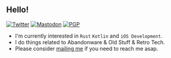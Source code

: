 

<!--
**skadomsky/skadomsky** is a ✨ _special_ ✨ repository because its `README.md` (this file) appears on your GitHub profile.

Here are some ideas to get you started:

- 🔭 I’m currently working on ...
- 🌱 I’m currently learning ...
- 👯 I’m looking to collaborate on ...
- 🤔 I’m looking for help with ...
- 💬 Ask me about ...
- 📫 How to reach me: ...
- 😄 Pronouns: ...
- ⚡ Fun fact: ...
-->
## Hello!
[![Twitter](https://img.shields.io/static/v1?label=Twitter&message=@hsiang_latt&color=1DA1F2)](https://twitter.com/hsiang_latt)
[![Mastodon](https://img.shields.io/badge/Mastodon-%40skadomsky@mastodon.world-blueviolet)](https://mastodon.world/@skadomsky)
[![PGP](https://img.shields.io/badge/PGP-public_keys-grey)](https://skadomsky.com/about/2603F9E48101C8F3DD36CDA9D9CE05A053343EE3.asc)
<!--
[self langSpoken: [[NSArray alloc] initWithObjects: @"zh", @"en", @"ru"];
[self usedLanguages: [NSDictionary dictionaryWithObjectsandKeys: @"Objective-C",
@"Skilled",@"C/C++", @"Won't practice",@"Rust", @"Newbie"]];
self.sayHello();
```
-->
- I'm currently interested in `Rust` `Kotlin` and  `iOS Development`.
- I do things related to Abandonware & Old Stuff & Retro Tech.
- Please consider <a href="mailto:latt@duck.com">mailing me</a> if you need to reach me asap.  
<!-- Profile via [@nanimonothing_](https://twitter.com/nanimonothing_)nanimonothing_, author permitted. -->

